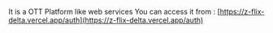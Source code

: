 It is a OTT Platform like web services
You can access it from : [https://z-flix-delta.vercel.app/auth](https://z-flix-delta.vercel.app/auth)

